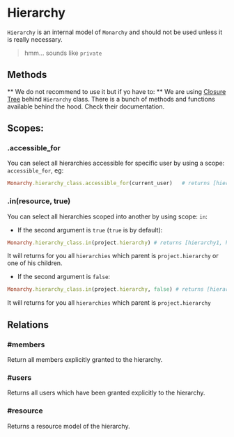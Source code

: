 # Hierarchy
`Hierarchy` is an internal model of `Monarchy` and should not be used unless it is really necessary.

> hmm... sounds like `private`

## Methods
** We do not recommend to use it but if yo have to: **
We are using [Closure Tree][e5c808aa] behind `Hierarchy` class. There is a bunch of methods and functions available behind the hood. Check their documentation.

  [e5c808aa]: https://github.com/mceachen/closure_tree "Closure Tree"

## Scopes:

### .accessible_for
You can select all hierarchies accessible for specific user by using a scope: `accessible_for`, eg:
``` ruby
Monarchy.hierarchy_class.accessible_for(current_user)   # returns [hierarchy1, hierarchy2, hierarchy5]
```

### .in(resource, true)
You can select all hierarchies scoped into another by using scope: `in`:

- If the second argument is `true` (`true` is by default):
``` ruby
Monarchy.hierarchy_class.in(project.hierarchy) # returns [hierarchy1, hierarchy2, hierarchy5]
```
It will returns for you all `hierarchies` which parent is `project.hierarchy` or one of his children.

- If the second argument is `false`:
``` ruby
Monarchy.hierarchy_class.in(project.hierarchy, false) # returns [hierarchy1, hierarchy2]
```
It will returns for you all `hierarchies` which parent is `project.hierarchy`


## Relations

### #members
Return all members explicitly granted to the hierarchy.

### #users
Returns all users which have been granted explicitly to the hierarchy.

### #resource
Returns a resource model of the hierarchy.
